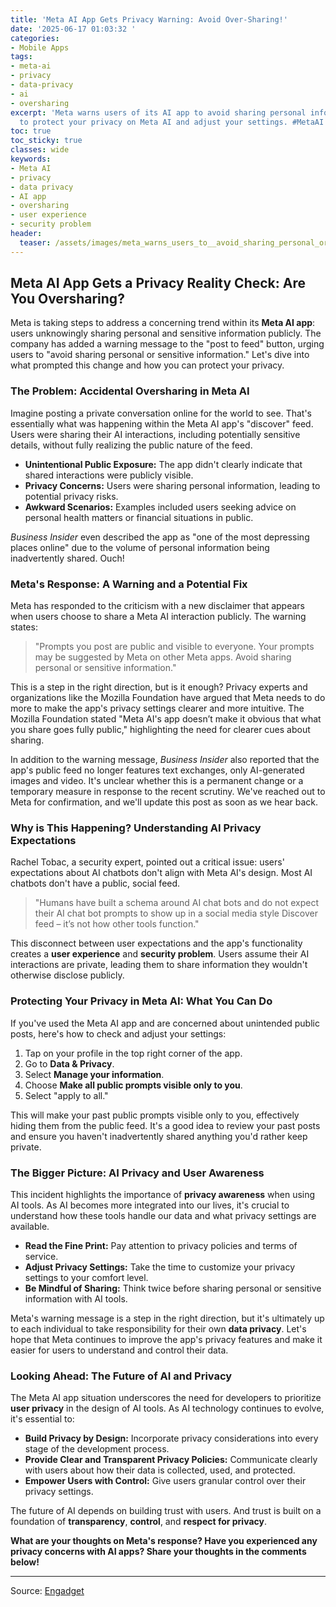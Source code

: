```yaml
---
title: 'Meta AI App Gets Privacy Warning: Avoid Over-Sharing!'
date: '2025-06-17 01:03:32 '
categories:
- Mobile Apps
tags:
- meta-ai
- privacy
- data-privacy
- ai
- oversharing
excerpt: 'Meta warns users of its AI app to avoid sharing personal info. Learn how
  to protect your privacy on Meta AI and adjust your settings. #MetaAI #Privacy'
toc: true
toc_sticky: true
classes: wide
keywords:
- Meta AI
- privacy
- data privacy
- AI app
- oversharing
- user experience
- security problem
header:
  teaser: /assets/images/meta_warns_users_to__avoid_sharing_personal_or_sen_20250617010332.jpg
---
```


## Meta AI App Gets a Privacy Reality Check: Are You Oversharing?

Meta is taking steps to address a concerning trend within its **Meta AI app**: users unknowingly sharing personal and sensitive information publicly. The company has added a warning message to the "post to feed" button, urging users to "avoid sharing personal or sensitive information." Let's dive into what prompted this change and how you can protect your privacy.

### The Problem: Accidental Oversharing in Meta AI

Imagine posting a private conversation online for the world to see. That's essentially what was happening within the Meta AI app's "discover" feed. Users were sharing their AI interactions, including potentially sensitive details, without fully realizing the public nature of the feed.

*   **Unintentional Public Exposure:** The app didn't clearly indicate that shared interactions were publicly visible.
*   **Privacy Concerns:** Users were sharing personal information, leading to potential privacy risks.
*   **Awkward Scenarios:** Examples included users seeking advice on personal health matters or financial situations in public.

*Business Insider* even described the app as "one of the most depressing places online" due to the volume of personal information being inadvertently shared. Ouch!

### Meta's Response: A Warning and a Potential Fix

Meta has responded to the criticism with a new disclaimer that appears when users choose to share a Meta AI interaction publicly. The warning states:

> "Prompts you post are public and visible to everyone. Your prompts may be suggested by Meta on other Meta apps. Avoid sharing personal or sensitive information."

This is a step in the right direction, but is it enough? Privacy experts and organizations like the Mozilla Foundation have argued that Meta needs to do more to make the app's privacy settings clearer and more intuitive. The Mozilla Foundation stated "Meta AI's app doesn’t make it obvious that what you share goes fully public," highlighting the need for clearer cues about sharing.

In addition to the warning message, *Business Insider* also reported that the app's public feed no longer features text exchanges, only AI-generated images and video. It's unclear whether this is a permanent change or a temporary measure in response to the recent scrutiny. We've reached out to Meta for confirmation, and we'll update this post as soon as we hear back.

### Why is This Happening? Understanding AI Privacy Expectations

Rachel Tobac, a security expert, pointed out a critical issue: users' expectations about AI chatbots don't align with Meta AI's design. Most AI chatbots don't have a public, social feed.

> "Humans have built a schema around AI chat bots and do not expect their AI chat bot prompts to show up in a social media style Discover feed – it’s not how other tools function."

This disconnect between user expectations and the app's functionality creates a **user experience** and **security problem**. Users assume their AI interactions are private, leading them to share information they wouldn't otherwise disclose publicly.

### Protecting Your Privacy in Meta AI: What You Can Do

If you've used the Meta AI app and are concerned about unintended public posts, here's how to check and adjust your settings:

1.  Tap on your profile in the top right corner of the app.
2.  Go to **Data & Privacy**.
3.  Select **Manage your information**.
4.  Choose **Make all public prompts visible only to you**.
5.  Select "apply to all."

This will make your past public prompts visible only to you, effectively hiding them from the public feed. It's a good idea to review your past posts and ensure you haven't inadvertently shared anything you'd rather keep private.

### The Bigger Picture: AI Privacy and User Awareness

This incident highlights the importance of **privacy awareness** when using AI tools. As AI becomes more integrated into our lives, it's crucial to understand how these tools handle our data and what privacy settings are available.

*   **Read the Fine Print:** Pay attention to privacy policies and terms of service.
*   **Adjust Privacy Settings:** Take the time to customize your privacy settings to your comfort level.
*   **Be Mindful of Sharing:** Think twice before sharing personal or sensitive information with AI tools.

Meta's warning message is a step in the right direction, but it's ultimately up to each individual to take responsibility for their own **data privacy**. Let's hope that Meta continues to improve the app's privacy features and make it easier for users to understand and control their data.

### Looking Ahead: The Future of AI and Privacy

The Meta AI app situation underscores the need for developers to prioritize **user privacy** in the design of AI tools. As AI technology continues to evolve, it's essential to:

*   **Build Privacy by Design:** Incorporate privacy considerations into every stage of the development process.
*   **Provide Clear and Transparent Privacy Policies:** Communicate clearly with users about how their data is collected, used, and protected.
*   **Empower Users with Control:** Give users granular control over their privacy settings.

The future of AI depends on building trust with users. And trust is built on a foundation of **transparency**, **control**, and **respect for privacy**.

**What are your thoughts on Meta's response? Have you experienced any privacy concerns with AI apps? Share your thoughts in the comments below!**

---

Source: [Engadget](https://www.engadget.com/social-media/meta-warns-users-to-avoid-sharing-personal-or-sensitive-information-in-its-ai-app-233900625.html?src=rss)